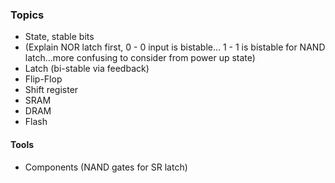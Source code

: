 ### Topics

- State, stable bits
- (Explain NOR latch first, 0 - 0 input is bistable... 1 - 1 is bistable for NAND latch...more confusing to consider from power up state)
- Latch (bi-stable via feedback)
- Flip-Flop
- Shift register
- SRAM
- DRAM
- Flash

#### Tools

- Components (NAND gates for SR latch)
